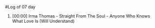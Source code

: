 #Log of 07 day

1. [00:00] Irma Thomas - Straight From The Soul - Anyone Who Knows What Love Is (Will Understand)
